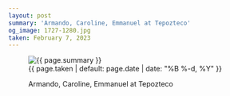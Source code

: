 ```yaml
---
layout: post
summary: 'Armando, Caroline, Emmanuel at Tepozteco'
og_image: 1727-1280.jpg
taken: February 7, 2023
---
```


<figure class="post">
 <img alt="{{ page.summary }}" sizes="(min-width: 700px) 50vw, calc(100vw - 2rem)" src="{{ site.assets_url }}/1727-640.jpg" srcset="{{ site.assets_url }}/1727-320.jpg 320w, {{ site.assets_url }}/1727-640.jpg 640w, {{ site.assets_url }}/1727-960.jpg 960w, {{ site.assets_url }}/1727-1280.jpg 1280w"/>
 <figcaption>
  <time>
   {{ page.taken | default: page.date | date: "%B %-d, %Y" }}
  </time>
  <p>
   Armando, Caroline, Emmanuel at Tepozteco
  </p>
 </figcaption>
</figure>
